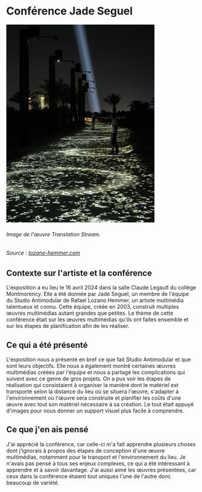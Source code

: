 # Conférence Jade Seguel

![photo](media/œuvre_translation_stream.jpg)
###### Image de l'œuvre *Translation Stream*.
###### Source : [lozano-hemmer.com](https://www.lozano-hemmer.com/translation_stream.php)

## **Contexte sur l'artiste et la conférence**
L'exposition a eu lieu le 16 avril 2024 dans la salle Claude Legault du collège Montmorency. Elle a été donnée par Jade Seguel, un membre de l'équipe du Studio Antimodular de Rafael Lozano Hemmer, un artiste multimédia talentueux et connu. Cette équipe, créée en 2003, construit multiples œuvres multimédias autant grandes que petites. Le thème de cette conférence était sur les œuvres multimédias qu'ils ont faites ensemble et sur les étapes de planification afin de les réaliser.

## **Ce qui a été présenté**
L'exposition nous a présenté en bref ce que fait Studio Antimodular et que sont leurs objectifs. Elle nous a également montré certaines œuvres multimédias créées par l'équipe et nous a partagé les complications qui suivent avec ce genre de gros projets. On a pus voir les étapes de réalisation qui consistaient à organiser la manière dont le matériel est transporté selon la distance du lieu où se situera l'œuvre,  s'adapter à l'environnement où l'œuvre sera construite et planifier les coûts d'une œuvre avec tout son matériel nécessaire à sa création. Le tout était appuyé d'images pour nous donner un support visuel plus facile à comprendre. 

## **Ce que j'en ais pensé**
J'ai apprécié la conférence, car celle-ci m'a fait apprendre plusieurs choses dont j'ignorais à propos des étapes de conception d'une œuvre multimédias, notamment pour le transport et l'environnement du lieu. Je n'avais pas pensé à tous ses enjeux complexes, ce qui a été intéressant à apprendre et à savoir davantage. J'ai aussi aimé les œuvres présentées, car ceux dans la conférence étaient tout uniques l'une de l'autre donc beaucoup de variété.
